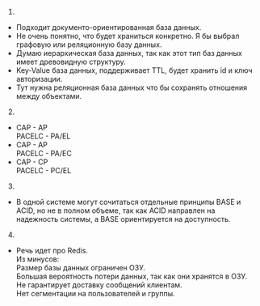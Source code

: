 1.  
- Подходит документо-ориентированная база данных.  
- Не очень понятно, что будет храниться конкретно. Я бы выбрал графовую или реляционную базу данных.  
- Думаю иерархическая база данных, так как этот тип баз данных имеет древовидную структуру.  
- Key-Value база данных, поддерживает TTL, будет хранить id и ключ авторизации.  
- Тут нужна реляционная база данных что бы сохранять отношения между объектами.  
2.   
- CAP - AP  
PACELC - PA/EL  
- CAP - AP  
PACELC - PA/EC  
- CAP - CP  
PACELC - PC/EL  
3.   
- В одной системе могут сочитаться отдельные принципы BASE и ACID, но не в полном объеме, так как ACID направлен на надежность системы, а BASE ориентируется на доступность.  
4.  
- Речь идет про Redis.  
Из минусов:   
Размер базы данных ограничен ОЗУ.  
Большая вероятность потери данных, так как они хранятся в ОЗУ.  
Не гарантирует доставку сообщений клиентам.  
Нет сегментации на пользователей и группы.  

